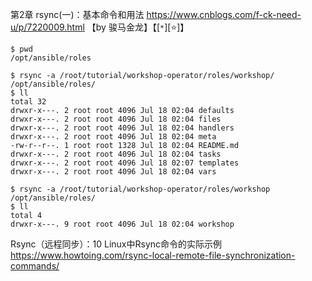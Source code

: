 
第2章 rsync(一)：基本命令和用法 https://www.cnblogs.com/f-ck-need-u/p/7220009.html 【by 骏马金龙】【[`*`][:star:]】

```
$ pwd
/opt/ansible/roles

$ rsync -a /root/tutorial/workshop-operator/roles/workshop/ /opt/ansible/roles/
$ ll
total 32
drwxr-x---. 2 root root 4096 Jul 18 02:04 defaults
drwxr-x---. 2 root root 4096 Jul 18 02:04 files
drwxr-x---. 2 root root 4096 Jul 18 02:04 handlers
drwxr-x---. 2 root root 4096 Jul 18 02:04 meta
-rw-r--r--. 1 root root 1328 Jul 18 02:04 README.md
drwxr-x---. 2 root root 4096 Jul 18 02:04 tasks
drwxr-x---. 2 root root 4096 Jul 18 02:07 templates
drwxr-x---. 2 root root 4096 Jul 18 02:04 vars

$ rsync -a /root/tutorial/workshop-operator/roles/workshop /opt/ansible/roles/
$ ll
total 4
drwxr-x---. 9 root root 4096 Jul 18 02:04 workshop
```

Rsync（远程同步）：10 Linux中Rsync命令的实际示例 https://www.howtoing.com/rsync-local-remote-file-synchronization-commands/
